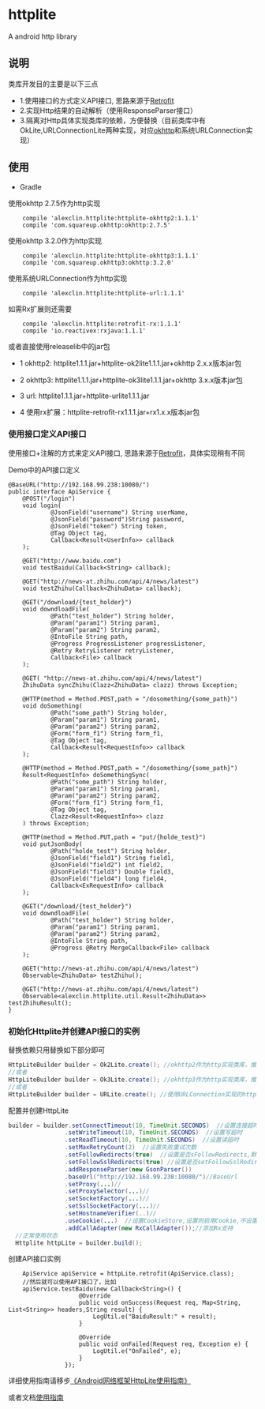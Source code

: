 # httplite
A android http library

## 说明

类库开发目的主要是以下三点

* 1.使用接口的方式定义API接口, 思路来源于[Retrofit](https://github.com/square/retrofit)
* 2.实现Http结果的自动解析（使用ResponseParser接口）
* 3.隔离对Http具体实现类库的依赖，方便替换（目前类库中有OkLite,URLConnectionLite两种实现，对应[okhttp](https://github.com/square/okhttp)和系统URLConnection实现）

## 使用

* Gradle

使用okhttp 2.7.5作为http实现

```
    compile 'alexclin.httplite:httplite-okhttp2:1.1.1'
    compile 'com.squareup.okhttp:okhttp:2.7.5'
```

使用okhttp 3.2.0作为http实现
```
    compile 'alexclin.httplite:httplite-okhttp3:1.1.1'
    compile 'com.squareup.okhttp3:okhttp:3.2.0'
```

使用系统URLConnection作为http实现
```
    compile 'alexclin.httplite:httplite-url:1.1.1'
```

如需Rx扩展则还需要
```
    compile 'alexclin.httplite:retrofit-rx:1.1.1'
    compile 'io.reactivex:rxjava:1.1.1'
```

或者直接使用releaselib中的jar包

* 1 okhttp2: httplite1.1.1.jar+httplite-ok2lite1.1.1.jar+okhttp 2.x.x版本jar包
* 2 okhttp3: httplite1.1.1.jar+httplite-ok3lite1.1.1.jar+okhttp 3.x.x版本jar包
* 3 url: httplite1.1.1.jar+httplite-urlite1.1.1.jar

* 4 使用rx扩展：httplite-retrofit-rx1.1.1.jar+rx1.x.x版本jar包

### 使用接口定义API接口

使用接口+注解的方式来定义API接口, 思路来源于[Retrofit](https://github.com/square/retrofit)，具体实现稍有不同

Demo中的API接口定义

```
@BaseURL("http://192.168.99.238:10080/")
public interface ApiService {
    @POST("/login")
    void login(
            @JsonField("username") String userName,
            @JsonField("password")String password,
            @JsonField("token") String token,
            @Tag Object tag,
            Callback<Result<UserInfo>> callback
    );

    @GET("http://www.baidu.com")
    void testBaidu(Callback<String> callback);

    @GET("http://news-at.zhihu.com/api/4/news/latest")
    void testZhihu(Callback<ZhihuData> callback);

    @GET("/download/{test_holder}")
    void downdloadFile(
            @Path("test_holder") String holder,
            @Param("param1") String param1,
            @Param("param2") String param2,
            @IntoFile String path,
            @Progress ProgressListener progressListener,
            @Retry RetryListener retryListener,
            Callback<File> callback
    );

    @GET( "http://news-at.zhihu.com/api/4/news/latest")
    ZhihuData syncZhihu(Clazz<ZhihuData> clazz) throws Exception;

    @HTTP(method = Method.POST,path = "/dosomething/{some_path}")
    void doSomething(
            @Path("some_path") String holder,
            @Param("param1") String param1,
            @Param("param2") String param2,
            @Form("form_f1") String form_f1,
            @Tag Object tag,
            Callback<Result<RequestInfo>> callback
    );

    @HTTP(method = Method.POST,path = "/dosomething/{some_path}")
    Result<RequestInfo> doSomethingSync(
            @Path("some_path") String holder,
            @Param("param1") String param1,
            @Param("param2") String param2,
            @Form("form_f1") String form_f1,
            @Tag Object tag,
            Clazz<Result<RequestInfo>> clazz
    ) throws Exception;

    @HTTP(method = Method.PUT,path = "put/{holde_test}")
    void putJsonBody(
            @Path("holde_test") String holder,
            @JsonField("field1") String field1,
            @JsonField("field2") int field2,
            @JsonField("field3") Double field3,
            @JsonField("field4") long field4,
            Callback<ExRequestInfo> callback
    );

    @GET("/download/{test_holder}")
    void downdloadFile(
            @Path("test_holder") String holder,
            @Param("param1") String param1,
            @Param("param2") String param2,
            @IntoFile String path,
            @Progress @Retry MergeCallback<File> callback
    );

    @GET("http://news-at.zhihu.com/api/4/news/latest")
    Observable<ZhihuData> testZhihu();

    @GET("http://news-at.zhihu.com/api/4/news/latest")
    Observable<alexclin.httplite.util.Result<ZhihuData>> testZhihuResult();
}
```

### 初始化Httplite并创建API接口的实例

替换依赖只用替换如下部分即可

```java
HttpLiteBuilder builder = Ok2Lite.create(); //okhttp2作为http实现类库，推荐
//或者
HttpLiteBuilder builder = Ok3Lite.create(); //okhttp3作为http实现类库，推荐
//或者
HttpLiteBuilder builder = URLite.create(); //使用URLConnection实现的http
```

配置并创建HttpLite

```java
builder = builder.setConnectTimeout(10, TimeUnit.SECONDS)  //设置连接超时
                .setWriteTimeout(10, TimeUnit.SECONDS)  //设置写超时
                .setReadTimeout(10, TimeUnit.SECONDS)  //设置读超时
                .setMaxRetryCount(2)  //设置失败重试次数
                .setFollowRedirects(true)  //设置是否sFollowRedirects,默认false
                .setFollowSslRedirects(true) //设置是否setFollowSslRedirects
                .addResponseParser(new GsonParser())
                .baseUrl("http://192.168.99.238:10080/")//BaseUrl
                .setProxy(...)//
                .setProxySelector(...)//
                .setSocketFactory(...)//
                .setSslSocketFactory(...)//
                .setHostnameVerifier(..)//
                .useCookie(...)  //设置CookieStore,设置则启用Cookie,不设置则不启用
                .addCallAdapter(new RxCallAdapter());//添加Rx支持
  //正常使用状态
  Httplite httpLite = builder.build();
```

创建API接口实例

```
    ApiService apiService = httpLite.retrofit(ApiService.class);
    //然后就可以使用API接口了，比如
    apiService.testBaidu(new Callback<String>() {
                    @Override
                    public void onSuccess(Request req, Map<String, List<String>> headers,String result) {
                        LogUtil.e("BaiduResult:" + result);
                    }

                    @Override
                    public void onFailed(Request req, Exception e) {
                        LogUtil.e("OnFailed", e);
                    }
                });
```

详细使用指南请移步[《Android网络框架HttpLite使用指南》]()

或者文档[使用指南](./useage.md)




